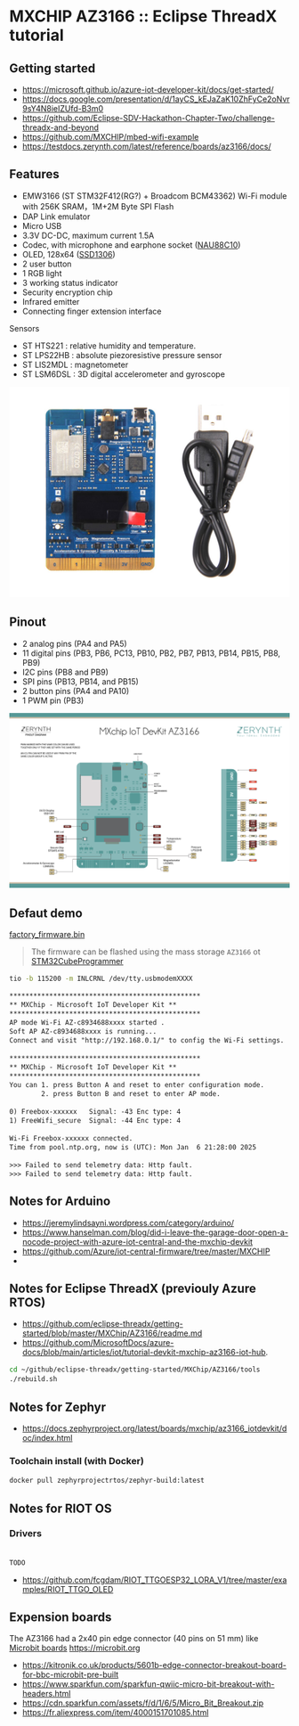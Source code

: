 # MXCHIP AZ3166 :: Eclipse ThreadX tutorial

## Getting started

* https://microsoft.github.io/azure-iot-developer-kit/docs/get-started/
* https://docs.google.com/presentation/d/1ayCS_kEJaZaK10ZhFyCe2oNvr9sY4N8ieIZUfd-B3m0
* https://github.com/Eclipse-SDV-Hackathon-Chapter-Two/challenge-threadx-and-beyond
* https://github.com/MXCHIP/mbed-wifi-example
* https://testdocs.zerynth.com/latest/reference/boards/az3166/docs/

## Features

* EMW3166 (ST STM32F412(RG?) + Broadcom BCM43362) Wi-Fi module with 256K SRAM，1M+2M Byte SPI Flash
* DAP Link emulator
* Micro USB
* 3.3V DC-DC, maximum current 1.5A
* Codec, with microphone and earphone socket ([NAU88C10](https://www.nuvoton.com/export/resource-files/en-us--DS_NAU88C10_DataSheet_EN_Rev2.1.pdf))
* OLED, 128x64 ([SSD1306](https://cdn-shop.adafruit.com/datasheets/SSD1306.pdf))
* 2 user button
* 1 RGB light
* 3 working status indicator
* Security encryption chip
* Infrared emitter
* Connecting finger extension interface

Sensors
* ST HTS221 : relative humidity and temperature.
* ST LPS22HB : absolute piezoresistive pressure sensor
* ST LIS2MDL : magnetometer
* ST LSM6DSL : 3D digital accelerometer and gyroscope

![mxchip-az3166](media/mxchip-az3166-01.jpg)

## Pinout 

* 2 analog pins (PA4 and PA5)
* 11 digital pins (PB3, PB6, PC13, PB10, PB2, PB7, PB13, PB14, PB15, PB8, PB9)
* I2C pins (PB8 and PB9)
* SPI pins (PB13, PB14, and PB15)
* 2 button pins (PA4 and PA10)
* 1 PWM pin (PB3)

![pinout](media/az3166_pin_io.jpg)

## Defaut demo

[factory_firmware.bin](factory_firmware.bin)

> The firmware can be flashed using the mass storage `AZ3166` ot [STM32CubeProgrammer](https://www.st.com/en/development-tools/stm32cubeprog.html)

```bash
tio -b 115200 -m INLCRNL /dev/tty.usbmodemXXXX
```

```
************************************************
** MXChip - Microsoft IoT Developer Kit **
************************************************
AP mode Wi-Fi AZ-c8934688xxxx started .
Soft AP AZ-c8934688xxxx is running...
Connect and visit "http://192.168.0.1/" to config the Wi-Fi settings.

************************************************
** MXChip - Microsoft IoT Developer Kit **
************************************************
You can 1. press Button A and reset to enter configuration mode.
        2. press Button B and reset to enter AP mode.

0) Freebox-xxxxxx	Signal: -43	Enc type: 4
1) FreeWifi_secure	Signal: -44	Enc type: 4

Wi-Fi Freebox-xxxxxx connected.
Time from pool.ntp.org, now is (UTC): Mon Jan  6 21:28:00 2025

>>> Failed to send telemetry data: Http fault.
>>> Failed to send telemetry data: Http fault.
```

## Notes for Arduino

* https://jeremylindsayni.wordpress.com/category/arduino/
* https://www.hanselman.com/blog/did-i-leave-the-garage-door-open-a-nocode-project-with-azure-iot-central-and-the-mxchip-devkit
* https://github.com/Azure/iot-central-firmware/tree/master/MXCHIP
* 


## Notes for Eclipse ThreadX (previouly Azure RTOS)

* https://github.com/eclipse-threadx/getting-started/blob/master/MXChip/AZ3166/readme.md
* https://github.com/MicrosoftDocs/azure-docs/blob/main/articles/iot/tutorial-devkit-mxchip-az3166-iot-hub.

```bash
cd ~/github/eclipse-threadx/getting-started/MXChip/AZ3166/tools
./rebuild.sh
```

## Notes for Zephyr

* https://docs.zephyrproject.org/latest/boards/mxchip/az3166_iotdevkit/doc/index.html

### Toolchain install (with Docker)

```bash
docker pull zephyrprojectrtos/zephyr-build:latest
```
 
## Notes for RIOT OS

### Drivers

```makefile

TODO

```


* https://github.com/fcgdam/RIOT_TTGOESP32_LORA_V1/tree/master/examples/RIOT_TTGO_OLED


## Expension boards

The AZ3166 had a 2x40 pin edge connector (40 pins on 51 mm) like [Microbit boards](https://github.com/microbit-foundation/microbit-v2-hardware/blob/main/V2.21/MicroBit_V2.2.1_nRF52820%20schematic.PDF) https://microbit.org

* https://kitronik.co.uk/products/5601b-edge-connector-breakout-board-for-bbc-microbit-pre-built
* https://www.sparkfun.com/sparkfun-qwiic-micro-bit-breakout-with-headers.html
* https://cdn.sparkfun.com/assets/f/d/1/6/5/Micro_Bit_Breakout.zip
* https://fr.aliexpress.com/item/4000151701085.html


